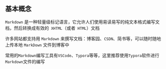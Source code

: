 ## 基本概念

`Markdown` 是一种轻量级标记语言，它允许人们使用易读易写的纯文本格式编写文档，然后转换成有效的` XHTML`（或者` HTML`）文档

许多网站都支持用 `Markdown` 来撰写文档：博客园、`CSDN`、简书等，可以随时随地上传本地 `MarkDown` 文件到博客中

常用的`Markdown`编写工具有`VSCode`、`Typora`等等，这里推荐使用`Typora`软件进行`Markdown`文件的编写
